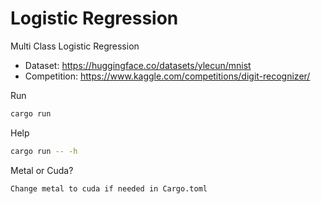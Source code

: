 # Logistic Regression

Multi Class Logistic Regression

- Dataset: https://huggingface.co/datasets/ylecun/mnist
- Competition: https://www.kaggle.com/competitions/digit-recognizer/


Run
```bash
cargo run
```

Help
```bash
cargo run -- -h
```
Metal or Cuda?
```bash
Change metal to cuda if needed in Cargo.toml
```
